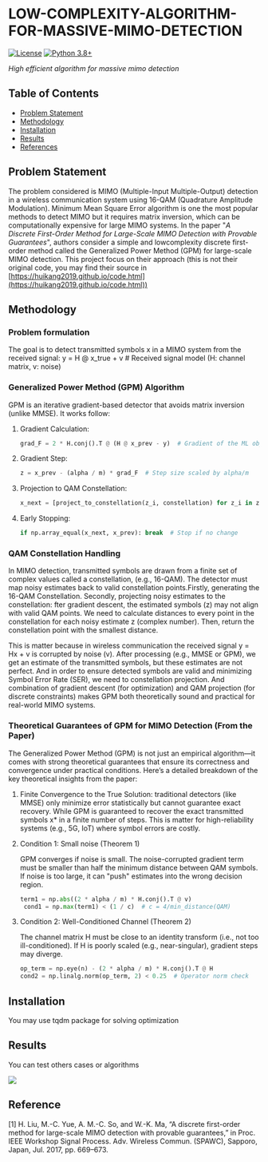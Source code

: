 # LOW-COMPLEXITY-ALGORITHM-FOR-MASSIVE-MIMO-DETECTION

[![License](https://img.shields.io/badge/license-MIT-blue.svg)](LICENSE)
[![Python 3.8+](https://img.shields.io/badge/python-3.8%2B-blue)](https://www.python.org/)

*High efficient algorithm for massive mimo detection*

## Table of Contents
- [Problem Statement](#problem-statement)
- [Methodology](#methodology)
- [Installation](#installation)
- [Results](#results)
- [References](#references)
## Problem Statement

The problem considered is MIMO (Multiple-Input Multiple-Output) detection in a wireless communication system using 16-QAM (Quadrature Amplitude Modulation). Minimum Mean Square Error algorithm is one the most popular methods to detect MIMO but it requires matrix inversion, which can be computationally expensive for large MIMO systems. In the paper "*A Discrete First-Order Method for Large-Scale MIMO Detection with Provable Guarantees*", authors consider a simple and lowcomplexity discrete first-order method called the Generalized Power Method (GPM) for large-scale MIMO detection. This project focus on their approach (this is not their original code, you may find their source in [https://huikang2019.github.io/code.html](https://huikang2019.github.io/code.html))

## Methodology

### Problem formulation
The goal is to detect transmitted symbols x in a MIMO system from the received signal: y = H @ x_true + v  # Received signal model (H: channel matrix, v: noise)
### Generalized Power Method (GPM) Algorithm
GPM is an iterative gradient-based detector that avoids matrix inversion (unlike MMSE). It works follow:
1. Gradient Calculation:
   ```python
   grad_F = 2 * H.conj().T @ (H @ x_prev - y)  # Gradient of the ML objective
   ```
2. Gradient Step:
   ```python
   z = x_prev - (alpha / m) * grad_F  # Step size scaled by alpha/m
   ```
3. Projection to QAM Constellation:
   ```python
   x_next = [project_to_constellation(z_i, constellation) for z_i in z]  # Nearest QAM point
   ```
4. Early Stopping:
   ```python
   if np.array_equal(x_next, x_prev): break  # Stop if no change
   ```
### QAM Constellation Handling

In MIMO detection, transmitted symbols are drawn from a finite set of complex values called a constellation, (e.g., 16-QAM). The detector must map noisy estimates back to valid constellation points.Firstly, generating the 16-QAM Constellation. Secondly, projecting noisy estimates to the constellation: fter gradient descent, the estimated symbols (z) may not align with valid QAM points. We need to calculate distances to every point in the constellation for each noisy estimate z (complex number). Then, return the constellation point with the smallest distance.

This is matter because in wireless communication the received signal y = Hx + v is corrupted by noise (v). After processing (e.g., MMSE or GPM), we get an estimate of the transmitted symbols, but these estimates are not perfect. And in order to ensure detected symbols are valid and minimizing Symbol Error Rate (SER), we need to constellation projection. And combination of gradient descent (for optimization) and QAM projection (for discrete constraints) makes GPM both theoretically sound and practical for real-world MIMO systems.

### Theoretical Guarantees of GPM for MIMO Detection (From the Paper)

The Generalized Power Method (GPM) is not just an empirical algorithm—it comes with strong theoretical guarantees that ensure its correctness and convergence under practical conditions. Here’s a detailed breakdown of the key theoretical insights from the paper:

1. Finite Convergence to the True Solution: traditional detectors (like MMSE) only minimize error statistically but cannot guarantee exact recovery. While GPM is guaranteed to recover the exact transmitted symbols x* in a finite number of steps. This is matter for high-reliability systems (e.g., 5G, IoT) where symbol errors are costly.
   
2. Condition 1: Small noise (Theorem 1)

   GPM converges if noise is small. The noise-corrupted gradient term must be smaller than half the minimum distance between QAM symbols. If noise is too large, it can "push" estimates into the wrong decision region.
   ```python
   term1 = np.abs((2 * alpha / m) * H.conj().T @ v)
    cond1 = np.max(term1) < (1 / c)  # c = 4/min_distance(QAM)
   ```
3. Condition 2: Well-Conditioned Channel (Theorem 2)

   The channel matrix H must be close to an identity transform (i.e., not too ill-conditioned). If H is poorly scaled (e.g., near-singular), gradient steps may diverge.
    ```python
    op_term = np.eye(n) - (2 * alpha / m) * H.conj().T @ H
    cond2 = np.linalg.norm(op_term, 2) < 0.25  # Operator norm check
    ```
## Installation
You may use tqdm package for solving optimization 
## Results 
You can test others cases or algorithms 

![](https://github.com/KingdomNguyen/image/blob/main/Screenshot%202025-07-28%20060741.jpg?raw=true)

## Reference
[1] H. Liu, M.-C. Yue, A. M.-C. So, and W.-K. Ma, “A discrete first-order
method for large-scale MIMO detection with provable guarantees,”
in Proc. IEEE Workshop Signal Process. Adv. Wireless Commun.
(SPAWC), Sapporo, Japan, Jul. 2017, pp. 669–673.

   

   

